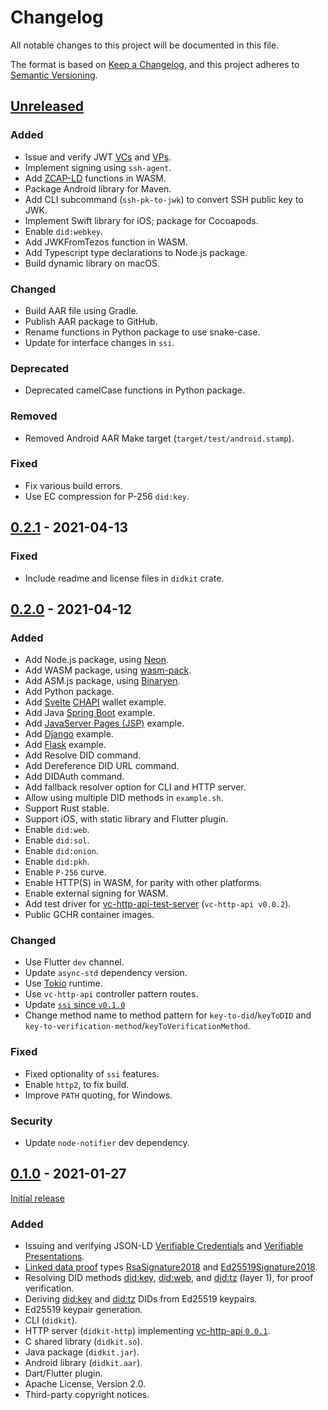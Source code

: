 # Changelog
All notable changes to this project will be documented in this file.

The format is based on [Keep a Changelog](https://keepachangelog.com/en/1.0.0/),
and this project adheres to [Semantic Versioning](https://semver.org/spec/v2.0.0.html).

## [Unreleased]
### Added
- Issue and verify JWT [VCs][vc-data-model] and [VPs][Verifiable Presentations].
- Implement signing using `ssh-agent`.
- Add [ZCAP-LD][] functions in WASM.
- Package Android library for Maven.
- Add CLI subcommand (`ssh-pk-to-jwk`) to convert SSH public key to JWK.
- Implement Swift library for iOS; package for Cocoapods.
- Enable `did:webkey`.
- Add JWKFromTezos function in WASM.
- Add Typescript type declarations to Node.js package.
- Build dynamic library on macOS.

### Changed
- Build AAR file using Gradle.
- Publish AAR package to GitHub.
- Rename functions in Python package to use snake-case.
- Update for interface changes in `ssi`.

### Deprecated
- Deprecated camelCase functions in Python package.

### Removed
- Removed Android AAR Make target (`target/test/android.stamp`).

### Fixed
- Fix various build errors.
- Use EC compression for P-256 `did:key`.

## [0.2.1] - 2021-04-13
### Fixed
- Include readme and license files in `didkit` crate.

## [0.2.0] - 2021-04-12
### Added
- Add Node.js package, using [Neon][].
- Add WASM package, using [wasm-pack][].
- Add ASM.js package, using [Binaryen][].
- Add Python package.
- Add [Svelte][] [CHAPI][] wallet example.
- Add Java [Spring Boot][] example.
- Add [JavaServer Pages (JSP)][jsp] example.
- Add [Django][] example.
- Add [Flask][] example.
- Add Resolve DID command.
- Add Dereference DID URL command.
- Add DIDAuth command.
- Add fallback resolver option for CLI and HTTP server.
- Allow using multiple DID methods in `example.sh`.
- Support Rust stable.
- Support iOS, with static library and Flutter plugin.
- Enable `did:web`.
- Enable `did:sol`.
- Enable `did:onion`.
- Enable `did:pkh`.
- Enable `P-256` curve.
- Enable HTTP(S) in WASM, for parity with other platforms.
- Enable external signing for WASM.
- Add test driver for [vc-http-api-test-server][] (`vc-http-api v0.0.2`).
- Public GCHR container images.

### Changed
- Use Flutter `dev` channel.
- Update `async-std` dependency version.
- Use [Tokio][] runtime.
- Use `vc-http-api` controller pattern routes.
- Update [`ssi` since `v0.1.0`][ssi-0.2.0-pre]
- Change method name to method pattern for `key-to-did`/`keyToDID` and `key-to-verification-method`/`keyToVerificationMethod`.

### Fixed
- Fixed optionality of `ssi` features.
- Enable `http2`, to fix build.
- Improve `PATH` quoting, for Windows.

### Security
- Update `node-notifier` dev dependency.

## [0.1.0] - 2021-01-27
[Initial release][]
### Added
- Issuing and verifying JSON-LD [Verifiable Credentials][vc-data-model] and [Verifiable Presentations][].
- [Linked data proof](https://w3c-ccg.github.io/ld-proofs/) types [RsaSignature2018](https://w3c-ccg.github.io/lds-rsa2018/) and [Ed25519Signature2018](https://w3c-ccg.github.io/lds-ed25519-2018/).
- Resolving DID methods [did:key][], [did:web][], and [did:tz][] (layer 1), for proof verification.
- Deriving [did:key][] and [did:tz][] DIDs from Ed25519 keypairs.
- Ed25519 keypair generation.
- CLI (`didkit`).
- HTTP server (`didkit-http`) implementing [vc-http-api `0.0.1`][vc-http-api-0.1.1].
- C shared library (`didkit.so`).
- Java package (`didkit.jar`).
- Android library (`didkit.aar`).
- Dart/Flutter plugin.
- Apache License, Version 2.0.
- Third-party copyright notices.

[Binaryen]: https://github.com/WebAssembly/binaryen#building
[CHAPI]: https://w3c-ccg.github.io/credential-handler-api/
[Django]: https://www.djangoproject.com/
[Flask]: https://palletsprojects.com/p/flask/
[Initial release]: https://sprucesystems.medium.com/didkit-v0-1-is-live-d0ea6638dbc9
[Neon]: https://www.neon-bindings.com
[Spring Boot]: https://spring.io/projects/spring-boot
[Svelte]: https://svelte.dev/
[Tokio]: https://tokio.rs/
[Verifiable Presentations]: https://w3c.github.io/vc-data-model/#presentations-0
[did:key]: https://w3c-ccg.github.io/did-method-key/
[did:tz]: https://did-tezos-draft.spruceid.com/
[did:web]: https://w3c-ccg.github.io/did-method-web/
[jsp]: https://www.oracle.com/java/technologies/jspt.html
[ssi-0.2.0-pre]: https://github.com/spruceid/ssi/compare/v0.1.0...1ecb3d90a0fdd06a4ae3b34064a908918b51a230
[vc-data-model]: https://w3c.github.io/vc-data-model/
[vc-http-api-0.1.1]: https://w3c-ccg.github.io/vc-http-api/versions/v0.0.1/
[vc-http-api-test-server]: https://github.com/w3c-ccg/vc-http-api/tree/b4df10d/packages/vc-http-api-test-server
[wasm-pack]: https://rustwasm.github.io/wasm-pack/
[zcap-ld]: https://w3c-ccg.github.io/zcap-ld/

[Unreleased]: https://github.com/spruceid/didkit/compare/v0.2.1...HEAD
[0.2.1]: https://github.com/spruceid/didkit/releases/tag/v0.2.1
[0.2.0]: https://github.com/spruceid/didkit/releases/tag/v0.2.0
[0.1.0]: https://github.com/spruceid/didkit/releases/tag/v0.1.0
